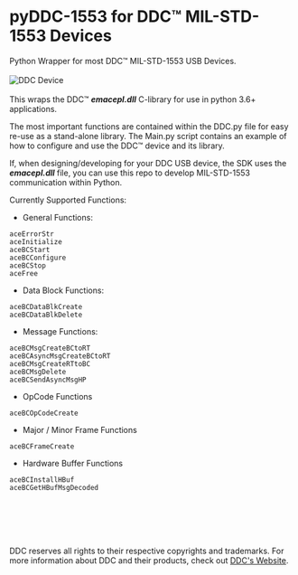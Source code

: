 # pyDDC-1553 for DDC:tm: MIL-STD-1553 Devices

Python Wrapper for most DDC:tm: MIL-STD-1553 USB Devices.
<br/>
<br/>
![DDC Device](https://www.ddc-web.com/resources/assets/images/_Products/bu65591u.jpg)
<br/>
<br/>
This wraps the DDC:tm: ***emacepl.dll*** C-library for use in python 3.6+ applications.

The most important functions are contained within the DDC.py file for easy re-use as a stand-alone library. The Main.py script contains an example of how to configure and use the DDC:tm: device and its library.

If, when designing/developing for your DDC USB device, the SDK uses the ***emacepl.dll*** file, you can use this repo to develop MIL-STD-1553 communication within Python.

Currently Supported Functions:

- General Functions:
```
aceErrorStr
aceInitialize
aceBCStart
aceBCConfigure
aceBCStop
aceFree
```

- Data Block Functions:
```
aceBCDataBlkCreate
aceBCDataBlkDelete
```

- Message Functions:
```
aceBCMsgCreateBCtoRT
aceBCAsyncMsgCreateBCtoRT
aceBCMsgCreateRTtoBC
aceBCMsgDelete
aceBCSendAsyncMsgHP
```

- OpCode Functions
```
aceBCOpCodeCreate
```

- Major / Minor Frame Functions
```
aceBCFrameCreate
```

- Hardware Buffer Functions
```
aceBCInstallHBuf
aceBCGetHBufMsgDecoded
```
<br/>
<br/>
<br/>
<br/>

DDC reserves all rights to their respective copyrights and trademarks. For more information about DDC and their products, check out [DDC's Website](https://www.ddc-web.com/en).
